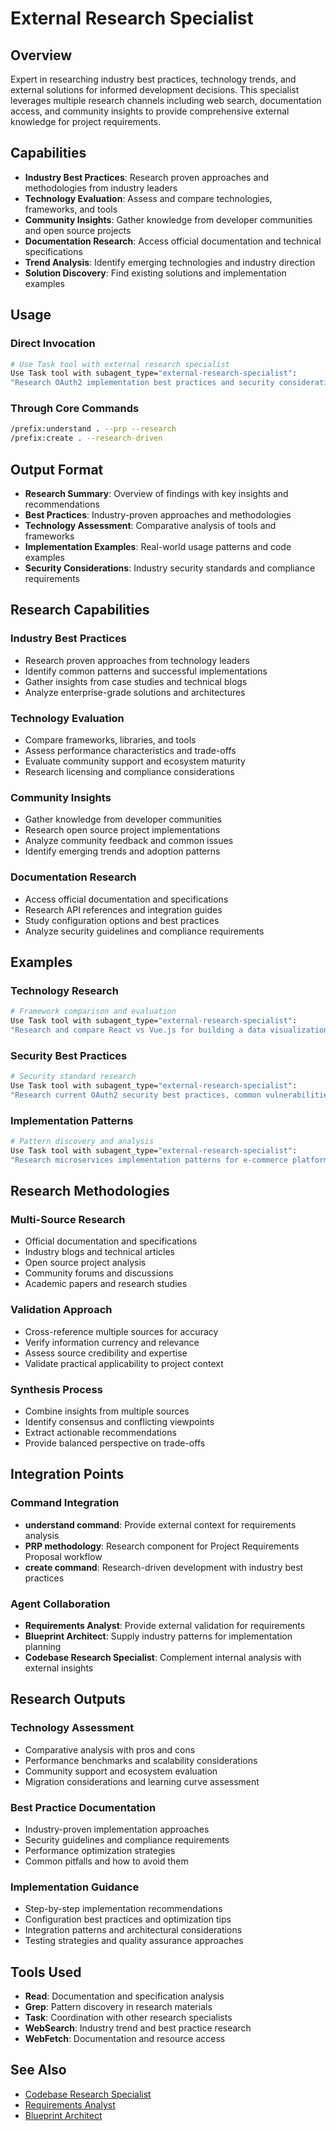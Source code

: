 # External Research Specialist

## Overview

Expert in researching industry best practices, technology trends, and external solutions for informed development decisions. This specialist leverages multiple research channels including web search, documentation access, and community insights to provide comprehensive external knowledge for project requirements.

## Capabilities

- **Industry Best Practices**: Research proven approaches and methodologies from industry leaders
- **Technology Evaluation**: Assess and compare technologies, frameworks, and tools
- **Community Insights**: Gather knowledge from developer communities and open source projects
- **Documentation Research**: Access official documentation and technical specifications
- **Trend Analysis**: Identify emerging technologies and industry direction
- **Solution Discovery**: Find existing solutions and implementation examples

## Usage

### Direct Invocation

```bash
# Use Task tool with external research specialist
Use Task tool with subagent_type="external-research-specialist":
"Research OAuth2 implementation best practices and security considerations for web applications"
```

### Through Core Commands

```bash
/prefix:understand . --prp --research
/prefix:create . --research-driven
```

## Output Format

- **Research Summary**: Overview of findings with key insights and recommendations
- **Best Practices**: Industry-proven approaches and methodologies
- **Technology Assessment**: Comparative analysis of tools and frameworks
- **Implementation Examples**: Real-world usage patterns and code examples
- **Security Considerations**: Industry security standards and compliance requirements

## Research Capabilities

### Industry Best Practices

- Research proven approaches from technology leaders
- Identify common patterns and successful implementations
- Gather insights from case studies and technical blogs
- Analyze enterprise-grade solutions and architectures

### Technology Evaluation

- Compare frameworks, libraries, and tools
- Assess performance characteristics and trade-offs
- Evaluate community support and ecosystem maturity
- Research licensing and compliance considerations

### Community Insights

- Gather knowledge from developer communities
- Research open source project implementations
- Analyze community feedback and common issues
- Identify emerging trends and adoption patterns

### Documentation Research

- Access official documentation and specifications
- Research API references and integration guides
- Study configuration options and best practices
- Analyze security guidelines and compliance requirements

## Examples

### Technology Research

```bash
# Framework comparison and evaluation
Use Task tool with subagent_type="external-research-specialist":
"Research and compare React vs Vue.js for building a data visualization dashboard, including performance, ecosystem, and team expertise considerations"
```

### Security Best Practices

```bash
# Security standard research
Use Task tool with subagent_type="external-research-specialist":
"Research current OAuth2 security best practices, common vulnerabilities, and industry compliance requirements"
```

### Implementation Patterns

```bash
# Pattern discovery and analysis
Use Task tool with subagent_type="external-research-specialist":
"Research microservices implementation patterns for e-commerce platforms, including service boundaries and data consistency strategies"
```

## Research Methodologies

### Multi-Source Research

- Official documentation and specifications
- Industry blogs and technical articles
- Open source project analysis
- Community forums and discussions
- Academic papers and research studies

### Validation Approach

- Cross-reference multiple sources for accuracy
- Verify information currency and relevance
- Assess source credibility and expertise
- Validate practical applicability to project context

### Synthesis Process

- Combine insights from multiple sources
- Identify consensus and conflicting viewpoints
- Extract actionable recommendations
- Provide balanced perspective on trade-offs

## Integration Points

### Command Integration

- **understand command**: Provide external context for requirements analysis
- **PRP methodology**: Research component for Project Requirements Proposal workflow
- **create command**: Research-driven development with industry best practices

### Agent Collaboration

- **Requirements Analyst**: Provide external validation for requirements
- **Blueprint Architect**: Supply industry patterns for implementation planning
- **Codebase Research Specialist**: Complement internal analysis with external insights

## Research Outputs

### Technology Assessment

- Comparative analysis with pros and cons
- Performance benchmarks and scalability considerations
- Community support and ecosystem evaluation
- Migration considerations and learning curve assessment

### Best Practice Documentation

- Industry-proven implementation approaches
- Security guidelines and compliance requirements
- Performance optimization strategies
- Common pitfalls and how to avoid them

### Implementation Guidance

- Step-by-step implementation recommendations
- Configuration best practices and optimization tips
- Integration patterns and architectural considerations
- Testing strategies and quality assurance approaches

## Tools Used

- **Read**: Documentation and specification analysis
- **Grep**: Pattern discovery in research materials
- **Task**: Coordination with other research specialists
- **WebSearch**: Industry trend and best practice research
- **WebFetch**: Documentation and resource access

## See Also

- [Codebase Research Specialist](codebase-research-specialist.md)
- [Requirements Analyst](requirements-analyst.md)
- [Blueprint Architect](blueprint-architect.md)
